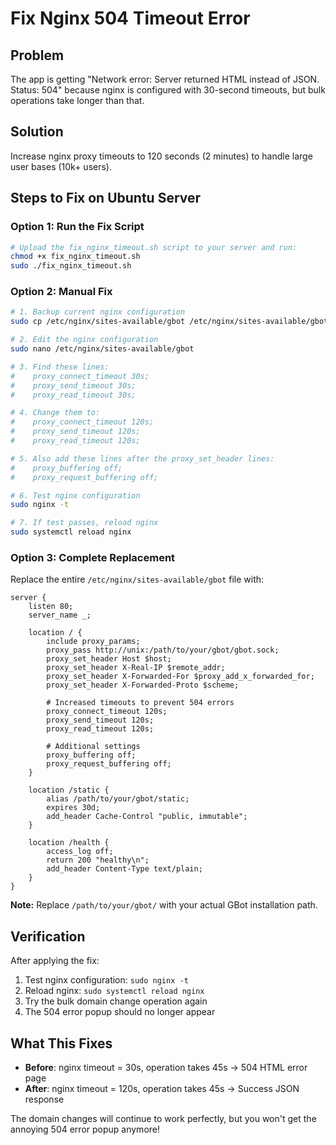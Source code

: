 # Fix Nginx 504 Timeout Error

## Problem
The app is getting "Network error: Server returned HTML instead of JSON. Status: 504" because nginx is configured with 30-second timeouts, but bulk operations take longer than that.

## Solution
Increase nginx proxy timeouts to 120 seconds (2 minutes) to handle large user bases (10k+ users).

## Steps to Fix on Ubuntu Server

### Option 1: Run the Fix Script
```bash
# Upload the fix_nginx_timeout.sh script to your server and run:
chmod +x fix_nginx_timeout.sh
sudo ./fix_nginx_timeout.sh
```

### Option 2: Manual Fix
```bash
# 1. Backup current nginx configuration
sudo cp /etc/nginx/sites-available/gbot /etc/nginx/sites-available/gbot.backup

# 2. Edit the nginx configuration
sudo nano /etc/nginx/sites-available/gbot

# 3. Find these lines:
#    proxy_connect_timeout 30s;
#    proxy_send_timeout 30s;
#    proxy_read_timeout 30s;

# 4. Change them to:
#    proxy_connect_timeout 120s;
#    proxy_send_timeout 120s;
#    proxy_read_timeout 120s;

# 5. Also add these lines after the proxy_set_header lines:
#    proxy_buffering off;
#    proxy_request_buffering off;

# 6. Test nginx configuration
sudo nginx -t

# 7. If test passes, reload nginx
sudo systemctl reload nginx
```

### Option 3: Complete Replacement
Replace the entire `/etc/nginx/sites-available/gbot` file with:

```nginx
server {
    listen 80;
    server_name _;
    
    location / {
        include proxy_params;
        proxy_pass http://unix:/path/to/your/gbot/gbot.sock;
        proxy_set_header Host $host;
        proxy_set_header X-Real-IP $remote_addr;
        proxy_set_header X-Forwarded-For $proxy_add_x_forwarded_for;
        proxy_set_header X-Forwarded-Proto $scheme;
        
        # Increased timeouts to prevent 504 errors
        proxy_connect_timeout 120s;
        proxy_send_timeout 120s;
        proxy_read_timeout 120s;
        
        # Additional settings
        proxy_buffering off;
        proxy_request_buffering off;
    }
    
    location /static {
        alias /path/to/your/gbot/static;
        expires 30d;
        add_header Cache-Control "public, immutable";
    }
    
    location /health {
        access_log off;
        return 200 "healthy\n";
        add_header Content-Type text/plain;
    }
}
```

**Note:** Replace `/path/to/your/gbot/` with your actual GBot installation path.

## Verification
After applying the fix:

1. Test nginx configuration: `sudo nginx -t`
2. Reload nginx: `sudo systemctl reload nginx`
3. Try the bulk domain change operation again
4. The 504 error popup should no longer appear

## What This Fixes
- **Before**: nginx timeout = 30s, operation takes 45s → 504 HTML error page
- **After**: nginx timeout = 120s, operation takes 45s → Success JSON response

The domain changes will continue to work perfectly, but you won't get the annoying 504 error popup anymore!
